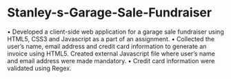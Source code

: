 # Stanley-s-Garage-Sale-Fundraiser
•	Developed a client-side web application for a garage sale fundraiser using HTML5, CSS3 and Javascript as a part of an assignment. 
•	Collected the user’s name, email address and credit card information to generate an invoice using HTML5. Created external Javascript file where user’s name and email address were made mandatory.
•	Credit card information were validated using Regex.

